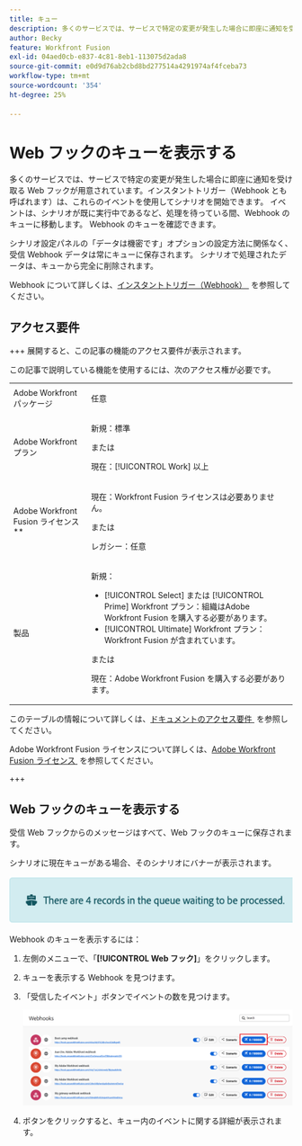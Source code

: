 ```yaml
---
title: キュー
description: 多くのサービスでは、サービスで特定の変更が発生した場合に即座に通知を受け取る Web フックが用意されています。インスタントトリガー（Webhook とも呼ばれます）は、これらのイベントを使用してシナリオを開始できます。 イベントは、シナリオが既に実行中であるなど、処理を待っている間、Webhook のキューに移動します。 Webhook のキューを確認できます。
author: Becky
feature: Workfront Fusion
exl-id: 04aed0cb-e837-4c81-8eb1-113075d2ada8
source-git-commit: e0d9d76ab2cbd8bd277514a4291974af4fceba73
workflow-type: tm+mt
source-wordcount: '354'
ht-degree: 25%

---
```


# Web フックのキューを表示する

多くのサービスでは、サービスで特定の変更が発生した場合に即座に通知を受け取る Web フックが用意されています。インスタントトリガー（Webhook とも呼ばれます）は、これらのイベントを使用してシナリオを開始できます。 イベントは、シナリオが既に実行中であるなど、処理を待っている間、Webhook のキューに移動します。 Webhook のキューを確認できます。

シナリオ設定パネルの「データは機密です」オプションの設定方法に関係なく、受信 Webhook データは常にキューに保存されます。 シナリオで処理されたデータは、キューから完全に削除されます。

Webhook について詳しくは、[&#x200B; インスタントトリガー（Webhook） &#x200B;](/help/workfront-fusion/references/modules/webhooks-reference.md) を参照してください。

## アクセス要件

+++ 展開すると、この記事の機能のアクセス要件が表示されます。

この記事で説明している機能を使用するには、次のアクセス権が必要です。

<table style="table-layout:auto">
 <col> 
 <col> 
 <tbody> 
  <tr> 
   <td role="rowheader">Adobe Workfront パッケージ</td> 
   <td> <p>任意</p> </td> 
  </tr> 
  <tr data-mc-conditions=""> 
   <td role="rowheader">Adobe Workfront プラン</td> 
   <td> <p>新規：標準</p><p>または</p><p>現在：[!UICONTROL Work] 以上</p> </td> 
  </tr> 
  <tr> 
   <td role="rowheader">Adobe Workfront Fusion ライセンス**</td> 
   <td>
   <p>現在：Workfront Fusion ライセンスは必要ありません。</p>
   <p>または</p>
   <p>レガシー：任意 </p>
   </td> 
  </tr> 
  <tr> 
   <td role="rowheader">製品</td> 
   <td>
   <p>新規：</p> <ul><li>[!UICONTROL Select] または [!UICONTROL Prime] Workfront プラン：組織はAdobe Workfront Fusion を購入する必要があります。</li><li>[!UICONTROL Ultimate] Workfront プラン：Workfront Fusion が含まれています。</li></ul>
   <p>または</p>
   <p>現在：Adobe Workfront Fusion を購入する必要があります。</p>
   </td> 
  </tr>
 </tbody> 
</table>

このテーブルの情報について詳しくは、[&#x200B; ドキュメントのアクセス要件 &#x200B;](/help/workfront-fusion/references/licenses-and-roles/access-level-requirements-in-documentation.md) を参照してください。

Adobe Workfront Fusion ライセンスについて詳しくは、[Adobe Workfront Fusion ライセンス &#x200B;](/help/workfront-fusion/set-up-and-manage-workfront-fusion/licensing-operations-overview/license-automation-vs-integration.md) を参照してください。

+++

## Web フックのキューを表示する

受信 Web フックからのメッセージはすべて、Web フックのキューに保存されます。

シナリオに現在キューがある場合、そのシナリオにバナーが表示されます。

![&#x200B; キューバナー &#x200B;](assets/queue-banner.png)

Webhook のキューを表示するには：

1. 左側のメニューで、「**[!UICONTROL Web フック]**」をクリックします。
1. キューを表示する Webhook を見つけます。
1. 「受信したイベント」ボタンでイベントの数を見つけます。

   ![Webhook キュー &#x200B;](assets/webhook-queue.png)

1. ボタンをクリックすると、キュー内のイベントに関する詳細が表示されます。
